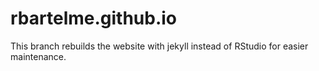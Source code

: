 # rbartelme.github.io

This branch rebuilds the website with jekyll instead of RStudio for easier maintenance.